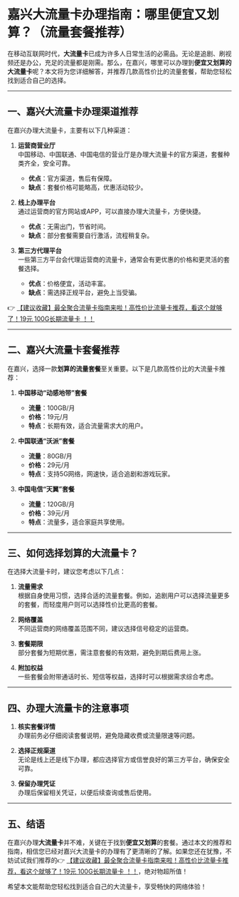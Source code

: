 # 嘉兴大流量卡办理指南：哪里便宜又划算？（流量套餐推荐）

在移动互联网时代，**大流量卡**已成为许多人日常生活的必需品。无论是追剧、刷视频还是办公，充足的流量都是刚需。那么，在嘉兴，哪里可以办理到**便宜又划算的大流量卡**呢？本文将为您详细解答，并推荐几款高性价比的流量套餐，帮助您轻松找到适合自己的选择。

---

## 一、嘉兴大流量卡办理渠道推荐

在嘉兴办理大流量卡，主要有以下几种渠道：

1. **运营商营业厅**  
   中国移动、中国联通、中国电信的营业厅是办理大流量卡的官方渠道，套餐种类齐全，安全可靠。  
   - **优点**：官方渠道，售后有保障。  
   - **缺点**：套餐价格可能略高，优惠活动较少。

2. **线上办理平台**  
   通过运营商的官方网站或APP，可以直接办理大流量卡，方便快捷。  
   - **优点**：无需出门，节省时间。  
   - **缺点**：部分套餐需要自行激活，流程稍复杂。

3. **第三方代理平台**  
   一些第三方平台会代理运营商的流量卡，通常会有更优惠的价格和更灵活的套餐选择。  
   - **优点**：价格便宜，活动丰富。  
   - **缺点**：需选择正规平台，避免上当受骗。

👉 [【建议收藏】最全聚合流量卡指南来啦！高性价比流量卡推荐，看这个就够了！19元 100G长期流量卡 ！！](https://bit.ly/Liuliangka)

---

## 二、嘉兴大流量卡套餐推荐

在嘉兴，选择一款**划算的流量套餐**至关重要。以下是几款高性价比的大流量卡推荐：

1. **中国移动“动感地带”套餐**  
   - **流量**：100GB/月  
   - **价格**：19元/月  
   - **特点**：长期有效，适合流量需求大的用户。

2. **中国联通“沃派”套餐**  
   - **流量**：80GB/月  
   - **价格**：29元/月  
   - **特点**：支持5G网络，网速快，适合追剧和游戏玩家。

3. **中国电信“天翼”套餐**  
   - **流量**：120GB/月  
   - **价格**：39元/月  
   - **特点**：流量多，适合家庭共享使用。

---

## 三、如何选择划算的大流量卡？

在选择大流量卡时，建议您考虑以下几点：

1. **流量需求**  
   根据自身使用习惯，选择合适的流量套餐。例如，追剧用户可以选择流量更多的套餐，而轻度用户则可以选择性价比更高的套餐。

2. **网络覆盖**  
   不同运营商的网络覆盖范围不同，建议选择信号稳定的运营商。

3. **套餐期限**  
   部分套餐为短期优惠，需注意套餐的有效期，避免到期后费用上涨。

4. **附加权益**  
   一些套餐会附带通话时长、短信等权益，选择时可以根据需求综合考虑。

---

## 四、办理大流量卡的注意事项

1. **核实套餐详情**  
   办理前务必仔细阅读套餐说明，避免隐藏收费或流量限速等问题。

2. **选择正规渠道**  
   无论是线上还是线下办理，都应选择官方或信誉良好的第三方平台，确保安全可靠。

3. **保留办理凭证**  
   办理后保留相关凭证，以便后续查询或售后使用。

---

## 五、结语

在嘉兴办理**大流量卡**并不难，关键在于找到**便宜又划算**的套餐。通过本文的推荐和指南，相信您已经对嘉兴大流量卡的办理有了更清晰的了解。如果您还在犹豫，不妨试试我们推荐的👉 [【建议收藏】最全聚合流量卡指南来啦！高性价比流量卡推荐，看这个就够了！19元 100G长期流量卡 ！！](https://bit.ly/Liuliangka)，绝对物超所值！

希望本文能帮助您轻松找到适合自己的大流量卡，享受畅快的网络体验！